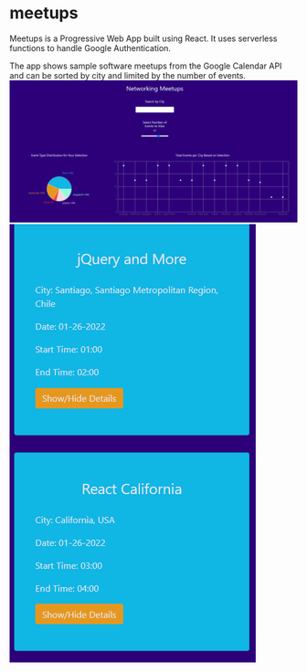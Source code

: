 # meetups
Meetups is a Progressive Web App built using React. It uses serverless functions to handle Google Authentication. 

The app shows sample software meetups from the Google Calendar API and can be sorted by city and limited by the number of events.
![image of title screen](https://github.com/jbmitchell7/meetups/blob/main/public/title.PNG)
![image of events screen](https://github.com/jbmitchell7/meetups/blob/main/public/events.PNG)